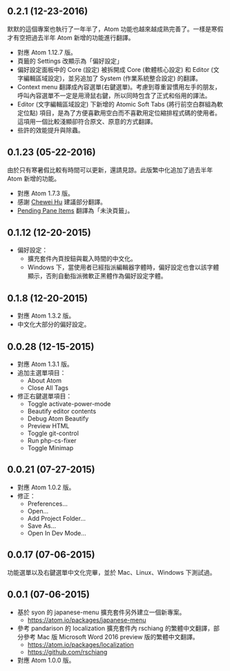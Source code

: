 ## 0.2.1 (12-23-2016)
默默的這個專案也執行了一年半了，Atom 功能也越來越成熟完善了。一樣是寒假才有空把過去半年 Atom 新增的功能進行翻譯。

* 對應 Atom 1.12.7 版。
* 頁籤的 Settings 改顯示為「偏好設定」
* 偏好設定面板中的  Core (設定) 被拆開成 Core (軟體核心設定) 和 Editor (文字編輯區域設定)，並另追加了 System (作業系統整合設定) 的翻譯。
* Context menu 翻譯成內容選單(右鍵選單)。考慮到尊重習慣用左手的朋友，呼叫內容選單不一定是用滑鼠右鍵，所以同時包含了正式和俗用的譯法。
* Editor (文字編輯區域設定) 下新增的 Atomic Soft Tabs (將行前空白群組為軟定位點) 項目，是為了方便喜歡用空白而不喜歡用定位縮排程式碼的使用者。這項用一個比較淺顯卻符合原文、原意的方式翻譯。
* 些許的效能提升與除蟲。

## 0.1.23 (05-22-2016)
由於只有寒暑假比較有時間可以更新，還請見諒。此版繁中化追加了過去半年 Atom 新增的功能。
* 對應 Atom 1.7.3 版。
* 感謝 [Chewei Hu](https://github.com/chewei05) 建議部分翻譯。
* [Pending Pane Items](http://blog.atom.io/2016/03/17/atom-1-6-and-1-7-beta.html) 翻譯為「未決頁籤」。

## 0.1.12 (12-20-2015)
* 偏好設定：
  * 擴充套件內頁按鈕與載入時間的中文化。
  * Windows 下，當使用者已經指派編輯器字體時，偏好設定也會以該字體顯示，否則自動指派微軟正黑體作為偏好設定字體。

## 0.1.8 (12-20-2015)
* 對應 Atom 1.3.2 版。
* 中文化大部分的偏好設定。

## 0.0.28 (12-15-2015)
* 對應 Atom 1.3.1 版。
* 追加主選單項目：
  * About Atom
  * Close All Tags
* 修正右鍵選單項目：
  * Toggle activate-power-mode
  * Beautify editor contents
  * Debug Atom Beautify
  * Preview HTML
  * Toggle git-control
  * Run php-cs-fixer
  * Toggle Minimap

## 0.0.21 (07-27-2015)
* 對應 Atom 1.0.2 版。
* 修正：
  * Preferences...
  * Open...
  * Add Project Folder...
  * Save As...
  * Open In Dev Mode...


## 0.0.17 (07-06-2015)
功能選單以及右鍵選單中文化完畢，並於 Mac、Linux、Windows 下測試過。


## 0.0.1 (07-06-2015)
* 基於 syon 的 japanese-menu 擴充套件另外建立一個新專案。
  * https://atom.io/packages/japanese-menu
* 參考 pandarison 的 localization 擴充套件內 rschiang 的繁體中文翻譯，部分參考 Mac 版 Microsoft Word 2016 preview 版的繁體中文翻譯。
  * https://atom.io/packages/localization
  * https://github.com/rschiang
* 對應 Atom 1.0.0 版。
